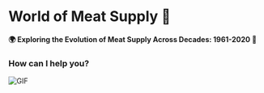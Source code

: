 <p>
  <h1 align="left"><b>World of Meat Supply 🥩</b></h1>
</p>

<a align="left"><b>🌍 Exploring the Evolution of Meat Supply Across Decades: 1961-2020 🥩 </b></a>

### How can I help you?
<img align="center" alt="GIF" src="https://github.com/DJJamsran/images/blob/main/WorldofMeat Supply.mp4" width=""/>
